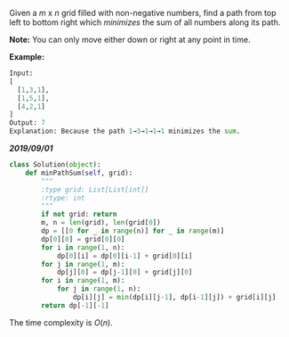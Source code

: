 Given a *m* x *n* grid filled with non-negative numbers, find a path from top left to bottom right which *minimizes* the sum of all numbers along its path.

**Note:** You can only move either down or right at any point in time.

**Example:**

```python
Input:
[
  [1,3,1],
  [1,5,1],
  [4,2,1]
]
Output: 7
Explanation: Because the path 1→3→1→1→1 minimizes the sum.
```

***2019/09/01***

```python
class Solution(object):
    def minPathSum(self, grid):
        """
        :type grid: List[List[int]]
        :rtype: int
        """
        if not grid: return
        m, n = len(grid), len(grid[0])        
        dp = [[0 for _ in range(n)] for _ in range(m)]
        dp[0][0] = grid[0][0]
        for i in range(1, n):
            dp[0][i] = dp[0][i-1] + grid[0][i]
        for j in range(1, m):
            dp[j][0] = dp[j-1][0] + grid[j][0]
        for i in range(1, m):
            for j in range(1, n):
                dp[i][j] = min(dp[i][j-1], dp[i-1][j]) + grid[i][j]
        return dp[-1][-1]
```

The time complexity is $O(n)$.